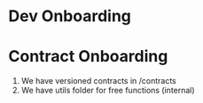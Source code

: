 # Dev Onboarding

# Contract Onboarding

1. We have versioned contracts in /contracts
2. We have utils folder for free functions (internal) 
